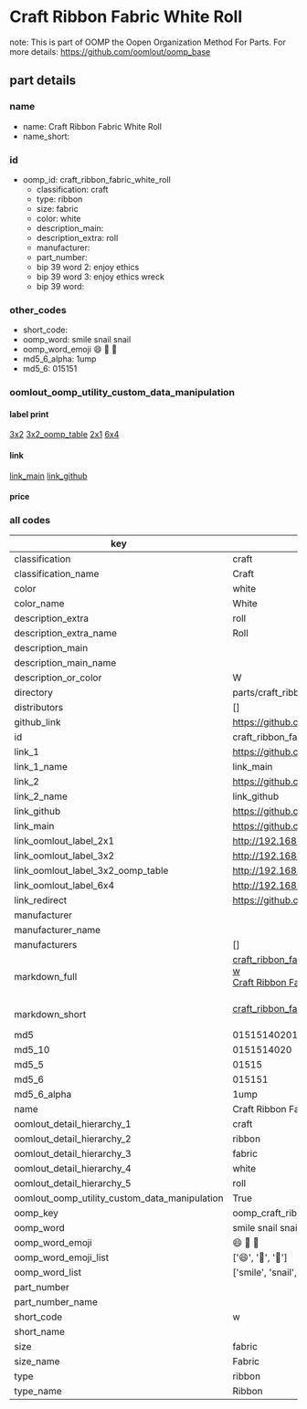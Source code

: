 # Craft Ribbon Fabric White Roll  

note: This is part of OOMP the Oopen Organization Method For Parts. For more details: https://github.com/oomlout/oomp_base

##  part details
  







### name
* name: Craft Ribbon Fabric White Roll
* name_short: 
### id
* oomp_id: craft_ribbon_fabric_white_roll
  * classification: craft
  * type: ribbon
  * size: fabric
  * color: white
  * description_main: 
  * description_extra: roll
  * manufacturer: 
  * part_number: 
  * bip 39 word 2: enjoy ethics
  * bip 39 word 3: enjoy ethics wreck
  * bip 39 word: 

### other_codes
* short_code: 
* oomp_word: smile snail snail
* oomp_word_emoji :smile: :snail: :snail:
* md5_6_alpha: 1ump
* md5_6: 015151






### oomlout_oomp_utility_custom_data_manipulation
#### label print
[3x2](http://192.168.1.245:1112/?label=oomp%201ump)
[3x2_oomp_table](http://192.168.1.108:1112/?label=oomp%201ump)
[2x1](http://192.168.1.242:1112/?label=oomp%201ump)
[6x4](http://192.168.1.55:1112/?label=oomp%201ump)    

#### link

[link_main](https://github.com/oomlout/oomlout_oomp_version_1_messy/tree/main/parts/craft_ribbon_fabric_white_roll) [link_github](https://github.com/oomlout/oomlout_oomp_version_1_messy/tree/main/parts/craft_ribbon_fabric_white_roll)                             

#### price







### all codes 
| key | value |  
| --- | --- |  
| classification | craft |  
| classification_name | Craft |  
| color | white |  
| color_name | White |  
| description_extra | roll |  
| description_extra_name | Roll |  
| description_main |  |  
| description_main_name |  |  
| description_or_color | W  |  
| directory | parts/craft_ribbon_fabric_white_roll |  
| distributors | [] |  
| github_link | https://github.com/oomlout/oomlout_oomp_part_src/tree/main/parts/craft_ribbon_fabric_white_roll |  
| id | craft_ribbon_fabric_white_roll |  
| link_1 | https://github.com/oomlout/oomlout_oomp_version_1_messy/tree/main/parts/craft_ribbon_fabric_white_roll |  
| link_1_name | link_main |  
| link_2 | https://github.com/oomlout/oomlout_oomp_version_1_messy/tree/main/parts/craft_ribbon_fabric_white_roll |  
| link_2_name | link_github |  
| link_github | https://github.com/oomlout/oomlout_oomp_version_1_messy/tree/main/parts/craft_ribbon_fabric_white_roll |  
| link_main | https://github.com/oomlout/oomlout_oomp_version_1_messy/tree/main/parts/craft_ribbon_fabric_white_roll |  
| link_oomlout_label_2x1 | http://192.168.1.242:1112/?label=oomp%201ump |  
| link_oomlout_label_3x2 | http://192.168.1.245:1112/?label=oomp%201ump |  
| link_oomlout_label_3x2_oomp_table | http://192.168.1.108:1112/?label=oomp%201ump |  
| link_oomlout_label_6x4 | http://192.168.1.55:1112/?label=oomp%201ump |  
| link_redirect | https://github.com/oomlout/oomlout_oomp_version_1_messy/tree/main/parts/craft_ribbon_fabric_white_roll |  
| manufacturer |  |  
| manufacturer_name |  |  
| manufacturers | [] |  
| markdown_full | [craft_ribbon_fabric_white_roll](none)<br>[w](none)<br>[Craft Ribbon Fabric White Roll](none)<br><br> |  
| markdown_short | [craft_ribbon_fabric_white_roll](none)<br><br> |  
| md5 | 01515140201713d8a1aaf775fc536a55 |  
| md5_10 | 0151514020 |  
| md5_5 | 01515 |  
| md5_6 | 015151 |  
| md5_6_alpha | 1ump |  
| name | Craft Ribbon Fabric White Roll |  
| oomlout_detail_hierarchy_1 | craft |  
| oomlout_detail_hierarchy_2 | ribbon |  
| oomlout_detail_hierarchy_3 | fabric |  
| oomlout_detail_hierarchy_4 | white |  
| oomlout_detail_hierarchy_5 | roll |  
| oomlout_oomp_utility_custom_data_manipulation | True |  
| oomp_key | oomp_craft_ribbon_fabric_white_roll |  
| oomp_word | smile snail snail |  
| oomp_word_emoji | :smile: :snail: :snail: |  
| oomp_word_emoji_list | [':smile:', ':snail:', ':snail:'] |  
| oomp_word_list | ['smile', 'snail', 'snail'] |  
| part_number |  |  
| part_number_name |  |  
| short_code | w |  
| short_name |  |  
| size | fabric |  
| size_name | Fabric |  
| type | ribbon |  
| type_name | Ribbon |  
